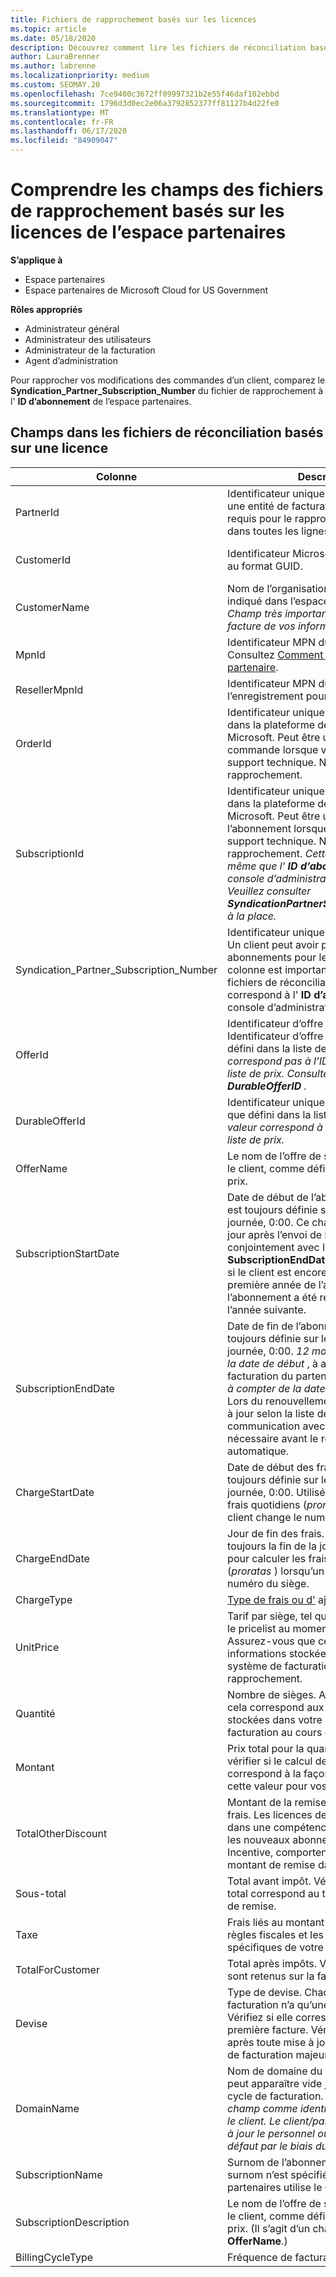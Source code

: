 ```yaml
---
title: Fichiers de rapprochement basés sur les licences
ms.topic: article
ms.date: 05/18/2020
description: Découvrez comment lire les fichiers de réconciliation basés sur des licences dans l’espace partenaires. Cet article explique la signification de chaque champ dans votre fichier de rapprochement basé sur une licence.
author: LauraBrenner
ms.author: labrenne
ms.localizationpriority: medium
ms.custom: SEOMAY.20
ms.openlocfilehash: 7ce9400c3672ff09997321b2e55f46daf102ebbd
ms.sourcegitcommit: 1796d3d0ec2e06a3792852377ff81127b4d22fe0
ms.translationtype: MT
ms.contentlocale: fr-FR
ms.lasthandoff: 06/17/2020
ms.locfileid: "84909047"
---
```

# <a name="understand-the-fields-in-partner-center-license-based-reconciliation-files"></a>Comprendre les champs des fichiers de rapprochement basés sur les licences de l’espace partenaires

**S’applique à**

- Espace partenaires
- Espace partenaires de Microsoft Cloud for US Government

**Rôles appropriés**
- Administrateur général
- Administrateur des utilisateurs
- Administrateur de la facturation
- Agent d’administration

Pour rapprocher vos modifications des commandes d’un client, comparez le **Syndication_Partner_Subscription_Number** du fichier de rapprochement à l' **ID d’abonnement** de l’espace partenaires.

## <a name="fields-in-license-based-reconciliation-files"></a>Champs dans les fichiers de réconciliation basés sur une licence

| Colonne | Description | Exemple de valeur |
| ------ | ----------- | ------------ |
| PartnerId | Identificateur unique au format GUID pour une entité de facturation spécifique. Non requis pour le rapprochement. Identique dans toutes les lignes. | *8ddd03642-test-test-test-46b58d356b4e* |
| CustomerId | Identificateur Microsoft unique du client au format GUID. | *12ABCD34-001A-BCD2-987C-3210ABCD5678* |
| CustomerName | Nom de l’organisation du client comme indiqué dans l’espace Partenaires. *Champ très important pour rapprocher la facture de vos informations système.* | *Client test A* |
| MpnId | Identificateur MPN du partenaire CSP. Consultez [Comment dénombrer par partenaire](use-the-reconciliation-files.md#itemize-reconciliation-files-by-partner). | *4390934* |
| ResellerMpnId | Identificateur MPN du revendeur de l’enregistrement pour l’abonnement.  |
| OrderId | Identificateur unique d’une commande dans la plateforme de facturation Microsoft. Peut être utile pour identifier la commande lorsque vous contactez le support technique. Non utilisé pour le rapprochement. | *566890604832738111* |
| SubscriptionId | Identificateur unique d’un abonnement dans la plateforme de facturation Microsoft. Peut être utile pour identifier l’abonnement lorsque vous contactez le support technique. Non utilisé pour le rapprochement. *Cette valeur n’est pas la même que l' **ID d’abonnement** dans la console d’administration partenaire. Veuillez consulter **SyndicationPartnerSubscriptionNumber** à la place.* | *usCBMgAAAAAAAAIA* |
| Syndication_Partner_Subscription_Number | Identificateur unique des abonnements. Un client peut avoir plusieurs abonnements pour le même plan. Cette colonne est importante pour l’analyse des fichiers de réconciliation. Ce champ correspond à l' **ID d’abonnement** dans la console d’administration du partenaire. | *fb977ab5-test-test-test-24c8d9591708* |
| OfferId | Identificateur d’offre unique. Identificateur d’offre standard, tel que défini dans la liste de prix. *Cette valeur ne correspond pas à l’ID de l' **offre** de la liste de prix. Consultez plutôt **DurableOfferID** .* | *FE616D64-E9A8-40EF-843F-152E9BBEF3D1* |
| DurableOfferId | Identificateur unique de l’offre durable, tel que défini dans la liste des prix. *Cette valeur correspond à l’ID de l' **offre** de la liste de prix.* | *1017D7F3-6D7F-4BFA-BDD8-79BC8F104E0C* |
| OfferName | Le nom de l’offre de service achetée par le client, comme défini dans la liste des prix. | *Microsoft Office 365 (Plan&amp;nbsp;E3)* |
| SubscriptionStartDate | Date de début de l’abonnement. L’heure est toujours définie sur le début de la journée, 0:00. Ce champ est défini sur le jour après l’envoi de la commande. Utilisé conjointement avec le **SubscriptionEndDate** pour déterminer : si le client est encore au cours de la première année de l’abonnement, ou si l’abonnement a été renouvelé pour l’année suivante. | *2/1/2019 0:00* |
| SubscriptionEndDate | Date de fin de l’abonnement. L’heure est toujours définie sur le début de la journée, 0:00. *12 mois plus **x** jours après la date de début* , à aligner sur la date de facturation du partenaire ou sur *12 mois à compter de la date de renouvellement*. Lors du renouvellement, les prix sont mis à jour selon la liste des prix en vigueur. La communication avec les clients peut être nécessaire avant le renouvellement automatique. | *2/1/2019 0:00* |
| ChargeStartDate | Date de début des frais. L’heure est toujours définie sur le début de la journée, 0:00. Utilisé pour calculer les frais quotidiens (*proratas* ) lorsqu’un client change le numéro du siège. | *2/1/2019 0:00* |
| ChargeEndDate | Jour de fin des frais. L’heure indique toujours la fin de la journée, 23:59. Utilisé pour calculer les frais quotidiens (*proratas* ) lorsqu’un client change le numéro du siège. | *2/28/2019 23:59* |
| ChargeType | [Type de frais ou d'](recon-file-charge-types.md) ajustement. | Consultez [types de frais](recon-file-charge-types.md). |
| UnitPrice | Tarif par siège, tel qu’il a été publié dans le pricelist au moment de l’achat. Assurez-vous que cela correspond aux informations stockées dans votre système de facturation au cours du rapprochement. | *6,82* |
| Quantité | Nombre de sièges. Assurez-vous que cela correspond aux informations stockées dans votre système de facturation au cours du rapprochement. | *2* |
| Montant | Prix total pour la quantité. Permet de vérifier si le calcul de la quantité correspond à la façon dont vous calculez cette valeur pour vos clients. | *13.32* |
| TotalOtherDiscount | Montant de la remise appliquée à ces frais. Les licences de produits incluses dans une compétence ou des cartes, ou les nouveaux abonnements éligibles à un Incentive, comportent également un montant de remise dans cette colonne. | *2,32* |
| Sous-total | Total avant impôt. Vérifie si votre sous-total correspond au total attendu, en cas de remise. | *11* |
| Taxe | Frais liés au montant des taxes. Selon les règles fiscales et les circonstances spécifiques de votre marché. | *0* |
| TotalForCustomer | Total après impôts. Vérifie si les impôts sont retenus sur la facture. | *11* |
| Devise | Type de devise. Chaque entité de facturation n’a qu’une seule devise. Vérifiez si elle correspond à votre première facture. Vérifiez à nouveau après toute mise à jour de la plateforme de facturation majeure. | *EUR* |
| DomainName | Nom de domaine du client. Ce champ peut apparaître vide jusqu’au deuxième cycle de facturation. *N’utilisez pas ce champ comme identificateur unique pour le client. Le client/partenaire peut mettre à jour le personnel ou le domaine par défaut par le biais du portail Office 365.* | *example.onmicrosoft.com* |
| SubscriptionName | Surnom de l’abonnement. Si aucun surnom n’est spécifié, l’espace partenaires utilise le **OfferName**. | *PROJECT ONLINE* |
| SubscriptionDescription | Le nom de l’offre de service achetée par le client, comme défini dans la liste des prix. (Il s’agit d’un champ identique à **OfferName**.) | *PROJECT ONLINE PREMIUM SANS PROJECT CLIENT* |
| BillingCycleType | Fréquence de facturation unique.| *Tous les mois* |